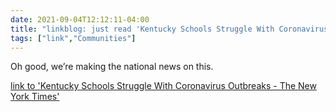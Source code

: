 ```yaml
---
date: 2021-09-04T12:12:11-04:00
title: "linkblog: just read 'Kentucky Schools Struggle With Coronavirus Outbreaks - The New York Times'"
tags: ["link","Communities"]
---
```

Oh good, we’re making the national news on this.
 
[link to 'Kentucky Schools Struggle With Coronavirus Outbreaks - The New York Times'](https://www.nytimes.com/2021/09/04/world/kentucky-schools-covid.html)
